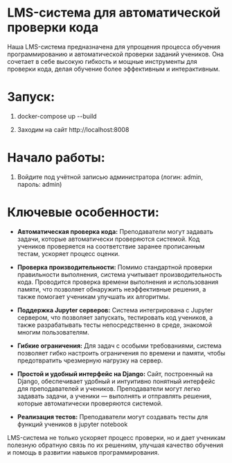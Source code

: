 # LMS-система для автоматической проверки кода

Наша LMS-система предназначена для упрощения процесса обучения программированию и автоматической проверки заданий учеников. Она сочетает в себе высокую гибкость и мощные инструменты для проверки кода, делая обучение более эффективным и интерактивным.

# Запуск:
1) docker-compose up --build

2) Заходим на сайт http://localhost:8008

# Начало работы:
1) Войдите под учётной записью администратора (логин: admin, пароль: admin)

# Ключевые особенности:

- **Автоматическая проверка кода:** Преподаватели могут задавать задачи, которые автоматически проверяются системой. Код учеников проверяется на соответствие заранее прописанным тестам, ускоряет процесс оценки.

- **Проверка производительности:** Помимо стандартной проверки правильности выполнения, система учитывает производительность кода. Проводится проверка времени выполнения и использования памяти, что позволяет обнаружить неэффективные решения, а также помогает ученикам улучшать их алгоритмы.

- **Поддержка Jupyter серверов:** Система интегрирована с Jupyter сервером, что позволяет запускать, тестировать код учеников, а также разрабатывать тесты непосредственно в среде, знакомой многим пользователям. 

- **Гибкие ограничения:** Для задач с особыми требованиями, система позволяет гибко настроить ограничения по времени и памяти, чтобы предотвратить чрезмерную нагрузку на сервер.

- **Простой и удобный интерфейс на Django:** Сайт, построенный на Django, обеспечивает удобный и интуитивно понятный интерфейс для преподавателей и учеников. Преподаватели могут легко задавать задачи, а ученики — выполнять и отправлять решения, которые автоматически проверяются системой.

- **Реализация тестов:** Преподаватели могут создавать тесты для функций учеников в jupyter notebook

LMS-система не только ускоряет процесс проверки, но и дает ученикам полезную обратную связь по их решениям, улучшая качество обучения и помощь в развитии навыков программирования.